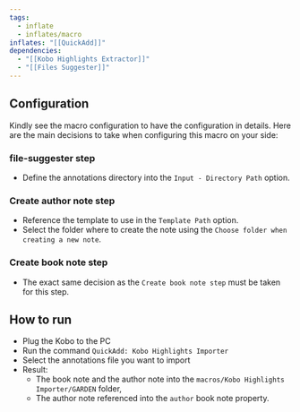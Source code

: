 ```yaml
---
tags:
  - inflate
  - inflates/macro
inflates: "[[QuickAdd]]"
dependencies:
  - "[[Kobo Highlights Extractor]]"
  - "[[Files Suggester]]"
---
```

## Configuration

Kindly see the macro configuration to have the configuration in details.
Here are the main decisions to take when configuring this macro on your side: 
### file-suggester step
- Define the annotations directory into the `Input - Directory Path` option.
### Create author note step
- Reference the template to use in the `Template Path` option.
- Select the folder where to create the note using the `Choose folder when creating a new note`.
### Create book note step
- The exact same decision as the `Create book note step` must be taken for this step.
## How to run

- Plug the Kobo to the PC
- Run the command `QuickAdd: Kobo Highlights Importer`
- Select the annotations file you want to import
- Result:
	- The book note and the author note into the `macros/Kobo Highlights Importer/GARDEN` folder,
	- The author note referenced into the `author` book note property.